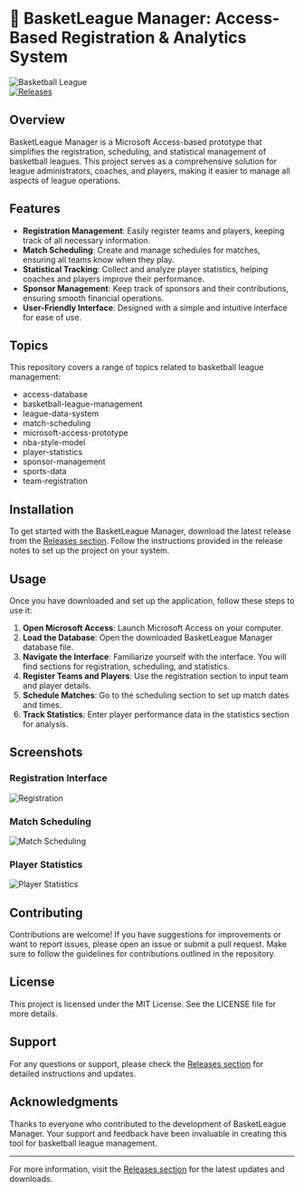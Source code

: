 # 🏀 BasketLeague Manager: Access-Based Registration & Analytics System

![Basketball League](https://img.shields.io/badge/Basketball%20League-Management-brightgreen.svg)  
[![Releases](https://img.shields.io/badge/Releases-Click%20Here-blue.svg)](https://github.com/red44233/BasketLeague-Manager-Access-Based-Registration-Analytics-System/releases)

## Overview

BasketLeague Manager is a Microsoft Access-based prototype that simplifies the registration, scheduling, and statistical management of basketball leagues. This project serves as a comprehensive solution for league administrators, coaches, and players, making it easier to manage all aspects of league operations.

## Features

- **Registration Management**: Easily register teams and players, keeping track of all necessary information.
- **Match Scheduling**: Create and manage schedules for matches, ensuring all teams know when they play.
- **Statistical Tracking**: Collect and analyze player statistics, helping coaches and players improve their performance.
- **Sponsor Management**: Keep track of sponsors and their contributions, ensuring smooth financial operations.
- **User-Friendly Interface**: Designed with a simple and intuitive interface for ease of use.

## Topics

This repository covers a range of topics related to basketball league management:

- access-database
- basketball-league-management
- league-data-system
- match-scheduling
- microsoft-access-prototype
- nba-style-model
- player-statistics
- sponsor-management
- sports-data
- team-registration

## Installation

To get started with the BasketLeague Manager, download the latest release from the [Releases section](https://github.com/red44233/BasketLeague-Manager-Access-Based-Registration-Analytics-System/releases). Follow the instructions provided in the release notes to set up the project on your system.

## Usage

Once you have downloaded and set up the application, follow these steps to use it:

1. **Open Microsoft Access**: Launch Microsoft Access on your computer.
2. **Load the Database**: Open the downloaded BasketLeague Manager database file.
3. **Navigate the Interface**: Familiarize yourself with the interface. You will find sections for registration, scheduling, and statistics.
4. **Register Teams and Players**: Use the registration section to input team and player details.
5. **Schedule Matches**: Go to the scheduling section to set up match dates and times.
6. **Track Statistics**: Enter player performance data in the statistics section for analysis.

## Screenshots

### Registration Interface

![Registration](https://via.placeholder.com/600x400?text=Registration+Interface)

### Match Scheduling

![Match Scheduling](https://via.placeholder.com/600x400?text=Match+Scheduling)

### Player Statistics

![Player Statistics](https://via.placeholder.com/600x400?text=Player+Statistics)

## Contributing

Contributions are welcome! If you have suggestions for improvements or want to report issues, please open an issue or submit a pull request. Make sure to follow the guidelines for contributions outlined in the repository.

## License

This project is licensed under the MIT License. See the LICENSE file for more details.

## Support

For any questions or support, please check the [Releases section](https://github.com/red44233/BasketLeague-Manager-Access-Based-Registration-Analytics-System/releases) for detailed instructions and updates.

## Acknowledgments

Thanks to everyone who contributed to the development of BasketLeague Manager. Your support and feedback have been invaluable in creating this tool for basketball league management.

---

For more information, visit the [Releases section](https://github.com/red44233/BasketLeague-Manager-Access-Based-Registration-Analytics-System/releases) for the latest updates and downloads.